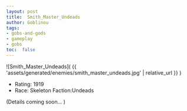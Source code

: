 ```yaml
---
layout: post
title:  Smith_Master_Undeads
author: Goblinou
tags:
- gobs-and-gods
- gameplay
- gobs
toc:  false
---
```


![Smith_Master_Undeads]( {{ 'assets/generated/enemies/smith_master_undeads.jpg' | relative_url }} )
- Rating: 1919
- Race: Skeleton  Faction:Undeads

(Details coming soon... )